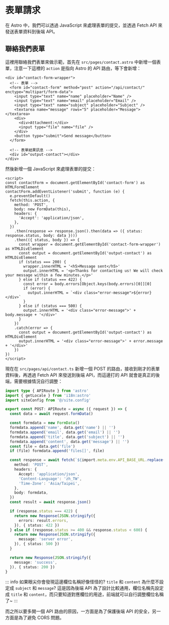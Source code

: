 # 表單請求

在 Astro 中，我們可以透過 JavaScript 來處理表單的提交，並透過 Fetch API 來發送表單資料到後端 API。

## 聯絡我們表單

這裡用聯絡我們表單來做示範，首先在 `src/pages/contact.astro` 中新增一個表單，注意一下這裡的 `action` 是指向 Astro 的 API 路由，等下會新增：

```astro
<div id="contact-form-wrapper">
  <!-- 表單 -->
  <form id="contact-form" method="post" action="/api/contact/" enctype="multipart/form-data">
    <input type="text" name="name" placeholder="Name" />
    <input type="text" name="email" placeholder="Email" />
    <input type="text" name="subject" placeholder="Subject" />
    <textarea name="message" rows="5" placeholder="Message"></textarea>
    <div>
      <div>Attachment:</div>
      <input type="file" name="file" />
    </div>
    <button type="submit">Send message</button>
  </form>

  <!-- 表單結果訊息 -->
  <div id="output-contact"></div>
</div>
```

然後新增一個 JavaScript 來處理表單的提交：

```astro
<script>
const contactForm = document.getElementById('contact-form') as HTMLFormElement
contactForm.addEventListener('submit', function (e) {
  e.preventDefault()
  fetch(this.action, {
    method: 'POST',
    body: new FormData(this),
    headers: {
      'Accept': 'application/json',
    },
  })
    .then(response => response.json().then(data => ({ status: response.status, body: data })))
    .then(({ status, body }) => {
      const wrapper = document.getElementById('contact-form-wrapper') as HTMLDivElement
      const output = document.getElementById('output-contact') as HTMLDivElement
      if (status === 200) {
        wrapper.innerHTML = '<h5>Message sent</h5>'
        output.innerHTML = '<p>Thanks for contacting us! We will check your message within a few minutes.</p>'
      } else if (status === 422) {
        const error = body.errors[Object.keys(body.errors)[0]][0]
        if (error) {
          output.innerHTML = `<div class="error-message">${error}</div>`
        }
      } else if (status === 500) {
        output.innerHTML = '<div class="error-message">' + body.message + '</div>'
      }
    })
    .catch(error => {
      const output = document.getElementById('output-contact') as HTMLDivElement
      output.innerHTML = '<div class="error-message">' + error.message + '</div>'
    })
})
</script>
```

現在在 `src/pages/api/contact.ts` 新增一個 POST 的路由，接收到剛才的表單資料後，再透過 Fetch API 來發送到後端 API，而這邊打的 API 就會是真正的後端，需要根據情況自行調整：

```ts {9-14,16}
import type { APIRoute } from 'astro'
import { getLocale } from 'i18n:astro'
import siteConfig from '@/site.config'

export const POST: APIRoute = async ({ request }) => {
  const data = await request.formData()

  const formdata = new FormData()
  formdata.append('name', data.get('name') || '')
  formdata.append('email', data.get('email') || '')
  formdata.append('title', data.get('subject') || '')
  formdata.append('content', data.get('message') || '')
  const file = data.get('file')
  if (file) formdata.append('files[]', file)

  const response = await fetch(`${import.meta.env.API_BASE_URL.replace(/\/$/, '')}/api/contacts`, {
    method: 'POST',
    headers: {
      Accept: 'application/json',
      'Content-Language': 'zh_TW',
      'Time-Zone': 'Asia/Taipei',
    },
    body: formdata,
  })
  const result = await response.json()

  if (response.status === 422) {
    return new Response(JSON.stringify({
      errors: result.errors,
    }), { status: 422 })
  } else if (response.status >= 400 && response.status < 600) {
    return new Response(JSON.stringify({
      message: 'server error',
    }), { status: 500 })
  }

  return new Response(JSON.stringify({
    message: 'success',
  }), { status: 200 })
}
```

::: info
如果眼尖你會發現這邊欄位名稱好像怪怪的? `title` 和 `content` 為什麼不設定成 `subject` 和 `message`? 這是因為後端 API 為了設計比較通用，欄位名稱先設定成 `title` 和 `content`，而只要知道對應欄位的用途，前端就可以自行調整欄位名稱了~
:::

而之所以要多開一個 API 路由的原因，一方面是為了保護後端 API 的安全，另一方面是為了避免 CORS 問題。
